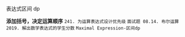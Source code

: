 表达式区间 dp

**添加括号，决定运算顺序**
`241. 为运算表达式设计优先级`
`面试题 08.14. 布尔运算`
`2019. 解出数学表达式的学生分数`
`Maximal Expression-区间dp`
